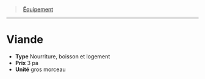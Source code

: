 ﻿---
!EquipmentItem
Type: Nourriture, boisson et logement
Price: 3 pa
Unity: gros morceau
Id: equipment_hd.md#viande
ParentLink: equipment_hd.md#Équipement
Name: Viande
ParentName: Équipement
NameLevel: 1
Attributes: {}
---
> [Équipement](hd_equipment.md)

---

# Viande

- **Type** Nourriture, boisson et logement
- **Prix** 3 pa
- **Unité** gros morceau


